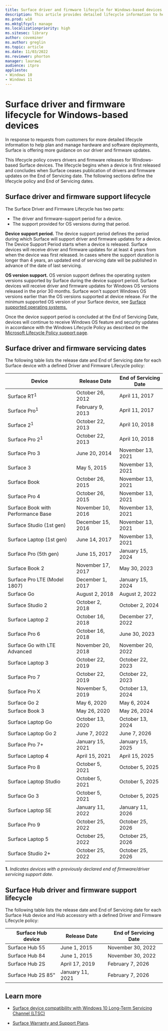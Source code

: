 ```yaml
---
title: Surface driver and firmware lifecycle for Windows-based devices
description: This article provides detailed lifecycle information to help plan and manage hardware and software deployments. 
ms.prod: w10
ms.mktglfcycl: manage
ms.localizationpriority: high
ms.sitesec: library
author: coveminer
ms.author: greglin
ms.topic: article
ms.date: 11/03/2022
ms.reviewer: phorton
manager: laurawi
audience: itpro
appliesto:
- Windows 10
- Windows 11
---
```


# Surface driver and firmware lifecycle for Windows-based devices
 
In response to requests from customers for more detailed lifecycle information to help plan and manage hardware and software deployments, Surface is offering more guidance on our driver and firmware updates.
 
This lifecycle policy covers drivers and firmware releases for Windows-based Surface devices. The lifecycle begins when a device is first released and concludes when Surface ceases publication of drivers and firmware updates on the End of Servicing date. The following sections define the lifecycle policy and End of Servicing dates.

## Surface driver and firmware support lifecycle
 
The Surface Driver and Firmware Lifecycle has two parts:

   - The driver and firmware-support period for a device.
   - The support provided for OS versions during that period.

   **Device support period.** The device support period defines the period during which Surface will support driver and firmware updates for a device. The Device Support Period starts when a device is released. Surface devices will receive driver and firmware updates for at least 4 years from when the device was first released. In cases where the support duration is longer than 4 years, an updated end of servicing date will be published in advance of the date of last servicing.

   **OS version support.** OS version support defines the operating system versions supported by Surface during the device support period. Surface devices will receive driver and firmware updates for Windows OS versions released in the prior 30 months. Surface won't support Windows OS versions earlier than the OS versions supported at device release. For the minimum supported OS version of your Surface device, see [Surface supported operating systems.](https://support.microsoft.com/help/2858199/surface-supported-operating-systems)  

 
Once the device support period is concluded at the End of Servicing Date, devices will continue to receive Windows OS feature and security updates in accordance with the Windows Lifecycle Policy as described on the  [Microsoft Lifecycle Policy support page](https://support.microsoft.com/hub/4095338/microsoft-lifecycle-policy).
 

## Surface driver and firmware servicing dates

The following table lists the release date and End of Servicing date for each Surface device with a defined Driver and Firmware Lifecycle policy:
 

 Device                             | Release Date | End of Servicing Date |
| ---------------------------------- | ------------ | --------------------- |
| Surface RT<sup>1</sup>             | October 26, 2012   | April 11, 2017             |
| Surface Pro<sup>1</sup>            | February 9, 2013     | April 11, 2017             |
| Surface 2<sup>1</sup>              | October 22, 2013   | April 10, 2018             |
| Surface Pro 2<sup>1</sup>          | October 22, 2013   | April 10, 2018             |
| Surface Pro 3                      | June 20, 2014    | November 13, 2021            |
| Surface 3                          | May 5, 2015     | November 13, 2021            |
| Surface Book                       | October 26, 2015   | November 13, 2021            |
| Surface Pro 4                      | October 26, 2015   | November 13, 2021            |
| Surface Book with Performance Base | November 10, 2016   | November 13, 2021            |
| Surface Studio (1st gen)           | December 15, 2016   | November 13, 2021            |
| Surface Laptop (1st gen)           | June 14, 2017    | November 13, 2021            |
| Surface Pro (5th gen)              | June 15, 2017    | January 15, 2024            |
| Surface Book 2                     | November 17, 2017   | May 30, 2023            |
| Surface Pro LTE (Model 1807)       | December 1, 2017    | January 15, 2024             |
| Surface Go                         | August 2, 2018     | August 2, 2022              |
| Surface Studio 2                   | October 2, 2018    | October 2, 2024             |
| Surface Laptop 2                   | October 16, 2018   | December 27, 2022            |
| Surface Pro 6                      | October 16, 2018   | June 30, 2023           |
| Surface Go with LTE Advanced       | November 20, 2018   | November 20, 2022            |
| Surface Laptop 3                   | October 22, 2019   | October 22, 2023            |
| Surface Pro 7                      | October 22, 2019   | October 22, 2023            |
| Surface Pro X                      | November 5, 2019    | October 13, 2024             |
| Surface Go 2                       | May 6, 2020     | May 6, 2024              |
| Surface Book 3                     | May 26, 2020    | May 26, 2024             |
| Surface Laptop Go                  | October 13, 2020   | October 13, 2024            |
| Surface Laptop Go 2                | June 7, 2022     | June 7, 2026   | 
| Surface Pro 7+	                 | January 15, 2021	| January 15, 2025 |
| Surface Laptop 4	                 | April 15, 2021	| April 15, 2025 |
| Surface Pro 8                      | October 5, 2021   |October 5, 2025|
| Surface Laptop Studio              | October 5, 2021   |October 5, 2025|
| Surface Go 3                       | October 5, 2021   |October 5, 2025|
| Surface Laptop SE                  | January 11, 2022  |January 11, 2026|
| Surface Pro 9                      | October 25, 2022 | October 25, 2026|
| Surface Laptop 5                   | October 25, 2022 | October 25, 2026|
| Surface Studio 2+                  | October 25, 2022 | October 25, 2026|

 **1.** *Indicates devices with a previously declared end of firmware/driver servicing support date.*

## Surface Hub driver and firmware support lifecycle

The following table lists the release date and End of Servicing date for each Surface Hub device and Hub accessory with a defined Driver and Firmware Lifecycle policy:
 

| Surface Hub device     | Release Date              | End of Servicing Date   |
| ---------------------- | ------------------------- | ---------------------------- |
| Surface Hub 55         | June 1, 2015              | November 30, 2022 |
| Surface Hub 84         | June 1, 2015              | November 30, 2022 |
| Surface Hub 2S         | April 17, 2019            | February 7, 2026    |
| Surface Hub 2S 85"     | January 11, 2021          | February 7, 2026  | 
 
## Learn more

- [Surface device compatibility with Windows 10 Long-Term Servicing Channel (LTSC)](surface-device-compatibility-with-windows-10-ltsc.md)

- [Surface Warranty and Support Plans](https://www.microsoft.com/surface/business/warranty-service-offerings-and-support).
